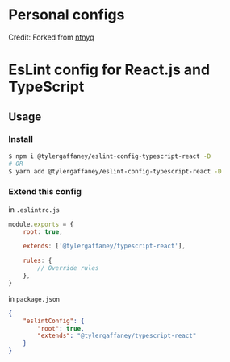 # Personal configs

Credit:  Forked from [ntnyq](https://github.com/ntnyq/configs)

# EsLint config for React.js and TypeScript

## Usage

### Install

```bash
$ npm i @tylergaffaney/eslint-config-typescript-react -D
# OR
$ yarn add @tylergaffaney/eslint-config-typescript-react -D
```

### Extend this config

in `.eslintrc.js`

```js
module.exports = {
    root: true,

    extends: ['@tylergaffaney/typescript-react'],

    rules: {
        // Override rules
    },
}
```

in `package.json`

```json
{
    "eslintConfig": {
        "root": true,
        "extends": "@tylergaffaney/typescript-react"
    }
}
```
